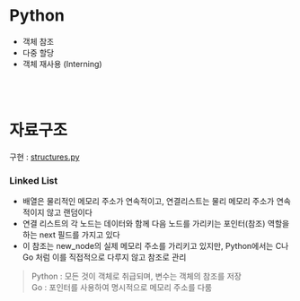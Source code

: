 # Python
- 객체 참조
- 다중 할당
- 객체 재사용 (Interning)


</br>
</br>

# 자료구조
구현 : [structures.py](https://github.com/wozlsla/algorithm/blob/main/sparta/week2/structures.py)
  
### Linked List

- 배열은 물리적인 메모리 주소가 연속적이고, 연결리스트는 물리 메모리 주소가 연속적이지 않고 랜덤이다
- 연결 리스트의 각 노드는 데이터와 함께 다음 노드를 가리키는 포인터(참조) 역할을 하는 next 필드를 가지고 있다  
- 이 참조는 new_node의 실제 메모리 주소를 가리키고 있지만, Python에서는 C나 Go 처럼 이를 직접적으로 다루지 않고 참조로 관리
> Python : 모든 것이 객체로 취급되며, 변수는 객체의 참조를 저장  
> Go : 포인터를 사용하여 명시적으로 메모리 주소를 다룸